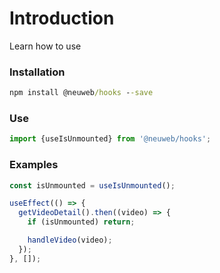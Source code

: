 # Introduction
<p className="lead">Learn how to use</p>

### Installation
```cmd
npm install @neuweb/hooks --save
```

### Use
```jsx
import {useIsUnmounted} from '@neuweb/hooks';
```

### Examples
```jsx
const isUnmounted = useIsUnmounted();

useEffect(() => {
  getVideoDetail().then((video) => {
    if (isUnmounted) return;

    handleVideo(video);
  });
}, []);
```
